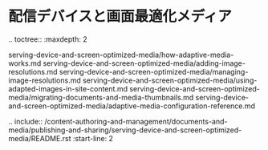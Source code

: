 配信デバイスと画面最適化メディア
=========================================

.. toctree:: :maxdepth: 2

   serving-device-and-screen-optimized-media/how-adaptive-media-works.md serving-device-and-screen-optimized-media/adding-image-resolutions.md serving-device-and-screen-optimized-media/managing-image-resolutions.md serving-device-and-screen-optimized-media/using-adapted-images-in-site-content.md serving-device-and-screen-optimized-media/migrating-documents-and-media-thumbnails.md serving-device-and-screen-optimized-media/adaptive-media-configuration-reference.md

.. include:: /content-authoring-and-management/documents-and-media/publishing-and-sharing/serving-device-and-screen-optimized-media/README.rst :start-line: 2
